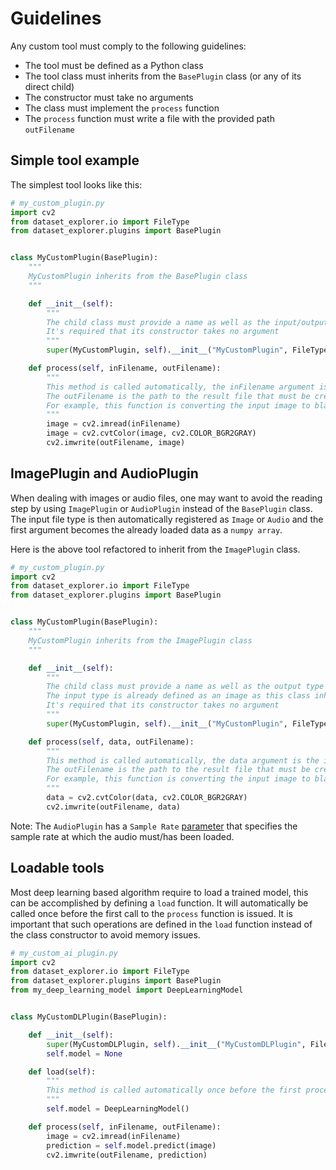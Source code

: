 # Guidelines

Any custom tool must comply to the following guidelines:

- The tool must be defined as a Python class
- The tool class must inherits from the `BasePlugin` class (or any of its direct child)
- The constructor must take no arguments
- The class must implement the `process` function
- The `process` function must write a file with the provided path `outFilename`


## Simple tool example

The simplest tool looks like this:
```python
# my_custom_plugin.py
import cv2
from dataset_explorer.io import FileType
from dataset_explorer.plugins import BasePlugin


class MyCustomPlugin(BasePlugin):
    """
    MyCustomPlugin inherits from the BasePlugin class
    """

    def __init__(self):
        """
        The child class must provide a name as well as the input/output types of the plugin
        It's required that its constructor takes no argument
        """
        super(MyCustomPlugin, self).__init__("MyCustomPlugin", FileType.IMAGE, FileType.IMAGE)

    def process(self, inFilename, outFilename):
        """
        This method is called automatically, the inFilename argument is the path to the file to process
        The outFilename is the path to the result file that must be created
        For example, this function is converting the input image to black and white
        """
        image = cv2.imread(inFilename)
        image = cv2.cvtColor(image, cv2.COLOR_BGR2GRAY)
        cv2.imwrite(outFilename, image)
```


## ImagePlugin and AudioPlugin

When dealing with images or audio files, one may want to avoid the reading step by using `ImagePlugin` or `AudioPlugin` instead of the `BasePlugin` class.
The input file type is then automatically registered as `Image` or `Audio` and the first argument becomes the already loaded data as a `numpy array`.

Here is the above tool refactored to inherit from the `ImagePlugin` class.
```python
# my_custom_plugin.py
import cv2
from dataset_explorer.io import FileType
from dataset_explorer.plugins import BasePlugin


class MyCustomPlugin(BasePlugin):
    """
    MyCustomPlugin inherits from the ImagePlugin class
    """

    def __init__(self):
        """
        The child class must provide a name as well as the output type of the plugin
        The input type is already defined as an image as this class inherits from the ImagePlugin class 
        It's required that its constructor takes no argument
        """
        super(MyCustomPlugin, self).__init__("MyCustomPlugin", FileType.IMAGE)

    def process(self, data, outFilename):
        """
        This method is called automatically, the data argument is the image as a numpy array
        The outFilename is the path to the result file that must be created
        For example, this function is converting the input image to black and white
        """
        data = cv2.cvtColor(data, cv2.COLOR_BGR2GRAY)
        cv2.imwrite(outFilename, data)
```

Note: The `AudioPlugin` has a `Sample Rate` [parameter](./parameters.md) that specifies the sample rate at which the audio must/has been loaded.


## Loadable tools

Most deep learning based algorithm require to load a trained model, this can be accomplished by defining a `load` function. It will automatically be called once before the first call to the `process` function is issued.
It is important that such operations are defined in the `load` function instead of the class constructor to avoid memory issues.

```python
# my_custom_ai_plugin.py
import cv2
from dataset_explorer.io import FileType
from dataset_explorer.plugins import BasePlugin
from my_deep_learning_model import DeepLearningModel


class MyCustomDLPlugin(BasePlugin):

    def __init__(self):
        super(MyCustomDLPlugin, self).__init__("MyCustomDLPlugin", FileType.IMAGE, FileType.IMAGE)
        self.model = None

    def load(self):
        """
        This method is called automatically once before the first process call is issued
        """
        self.model = DeepLearningModel()

    def process(self, inFilename, outFilename):
        image = cv2.imread(inFilename)
        prediction = self.model.predict(image)
        cv2.imwrite(outFilename, prediction)
```

